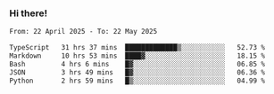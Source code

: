 ### Hi there!

<!--START_SECTION:waka-->

```txt
From: 22 April 2025 - To: 22 May 2025

TypeScript   31 hrs 37 mins  █████████████▒░░░░░░░░░░░   52.73 %
Markdown     10 hrs 53 mins  ████▓░░░░░░░░░░░░░░░░░░░░   18.15 %
Bash         4 hrs 6 mins    █▓░░░░░░░░░░░░░░░░░░░░░░░   06.85 %
JSON         3 hrs 49 mins   █▓░░░░░░░░░░░░░░░░░░░░░░░   06.36 %
Python       2 hrs 59 mins   █▒░░░░░░░░░░░░░░░░░░░░░░░   04.99 %
```

<!--END_SECTION:waka-->
